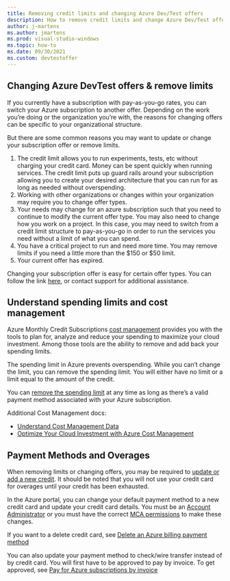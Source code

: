 ```yaml
---
title: Removing credit limits and changing Azure Dev/Test offers
description: How to remove credit limits and change Azure Dev/Test offers. Switch from pay-as-you-go to another offer.
author: j-martens
ms.author: jmartens
ms.prod: visual-studio-windows
ms.topic: how-to
ms.date: 09/30/2021
ms.custom: devtestoffer
---
```


## Changing Azure DevTest offers & remove limits

If you currently have a subscription with pay-as-you-go rates, you can switch your Azure subscription to another offer. Depending on the work you’re doing or the organization you’re with, the reasons for changing offers can be specific to your organizational structure.  

But there are some common reasons you may want to update or change your subscription offer or remove limits.  

1. The credit limit allows you to run experiments, tests, etc without charging your credit card. Money can be spent quickly when running services. The credit limit puts up guard rails around your subscription allowing you to create your desired architecture that you can run for as long as needed without overspending.  
2. Working with other organizations or changes within your organization may require you to change offer types.  
3. Your needs may change for an azure subscription such that you need to continue to modify the current offer type. You may also need to change how you work on a project. In this case, you may need to switch from a credit limit structure to pay-as-you-go in order to run the services you need without a limit of what you can spend.  
4.	You have a critical project to run and need more time. You may remove limits if you need a little more than the $150 or $50 limit.  
5. Your current offer has expired.  

Changing your subscription offer is easy for certain offer types. You can follow the link [here](https://docs.microsoft.com/en-us/azure/cost-management-billing/manage/switch-azure-offer), or contact support for additional assistance.  

## Understand spending limits and cost management

Azure Monthly Credit Subscriptions [cost management](https://docs.microsoft.com/en-us/azure/cost-management-billing/costs/cost-mgt-best-practices) provides you with the tools to plan for, analyze and reduce your spending to maximize your cloud investment. Among those tools are the ability to remove and add back your spending limits.  

The spending limit in Azure prevents overspending. While you can’t change the limit, you can remove the spending limit. You will either have no limit or a limit equal to the amount of the credit.  

You can [remove the spending limit](https://docs.microsoft.com/en-us/azure/cost-management-billing/manage/spending-limit) at any time as long as there’s a valid payment method associated with your Azure subscription.  

Additional Cost Management docs:  
* [Understand Cost Management Data](https://docs.microsoft.com/en-us/azure/cost-management-billing/costs/understand-cost-mgt-data)  
* [Optimize Your Cloud Investment with Azure Cost Management](https://docs.microsoft.com/en-us/azure/cost-management-billing/costs/cost-mgt-best-practices)  

## Payment Methods and Overages

When removing limits or changing offers, you may be required to [update or add a new credit](https://docs.microsoft.com/en-us/azure/cost-management-billing/manage/change-credit-card). It should be noted that you will not use your credit card for overages until your credit has been exhausted.  

In the Azure portal, you can change your default payment method to a new credit card and update your credit card details. You must be an [Account Administrator](https://docs.microsoft.com/en-us/azure/cost-management-billing/understand/subscription-transfer#whoisaa) or you must have the correct [MCA permissions](https://docs.microsoft.com/en-us/azure/cost-management-billing/manage/understand-mca-roles) to make these changes.  

If you want to a delete credit card, see [Delete an Azure billing payment method](https://docs.microsoft.com/en-us/azure/cost-management-billing/manage/delete-azure-payment-method)  

You can also update your payment method to check/wire transfer instead of by credit card. You will first have to be approved to pay by invoice. To get approved, see [Pay for Azure subscriptions by invoice](https://docs.microsoft.com/en-us/azure/cost-management-billing/manage/pay-by-invoice.)  
